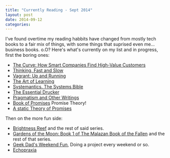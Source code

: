 ```yaml
---
title: "Currently Reading - Sept 2014"
layout: post
date: 2014-09-12
categories: 
---
```


I've found overtime my reading habbits have changed from mostly tech books to a fair mix of things, with some things that suprised even me... business books. o.O? Here's what's currently on my list and in progress, first the boring ones:

- [The Curve: How Smart Companies Find High-Value Customers](http://www.amazon.com/Curve-Freeloaders-Superfans-Future-Business-ebook/dp/B00C5R7B6W/ref=sr_1_1_bnp_1_kin?ie=UTF8&qid=1410211612&sr=8-1&keywords=the+curve+how+smart+companies+find+high+value)
- [Thinking, Fast and Slow](http://www.amazon.com/Thinking-Fast-Slow-Daniel-Kahneman-ebook/dp/B00555X8OA/ref=sr_1_1_bnp_1_kin?ie=UTF8&qid=1410211622&sr=8-1&keywords=thinking+fast+and+slow)
- [Vagrant: Up and Running](http://www.amazon.com/Vagrant-Up-Running-Mitchell-Hashimoto-ebook/dp/B00D3VH4IO)
- [The Art of Learning](http://www.amazon.com/Art-Learning-Journey-Pursuit-Excellence-ebook/dp/B000QCQ970/ref=sr_1_1?s=digital-text&ie=UTF8&qid=1410546893&sr=1-1&keywords=the+art+of+learning)
- [Systemantics. The Systems Bible](http://www.amazon.com/SYSTEMANTICS-SYSTEMS-BIBLE-John-Gall-ebook/dp/B00AK1BIDM/ref=sr_1_1?s=digital-text&ie=UTF8&qid=1410546946&sr=1-1&keywords=systemantics)
- [The Essential Drucker](http://www.amazon.com/Essential-Drucker-Collins-Business-Essentials-ebook/dp/B000FC11LK/ref=sr_1_1?s=digital-text&ie=UTF8&qid=1410546958&sr=1-1&keywords=essential+drucker)
- [Pragmatism and Other Writings](http://www.amazon.com/Pragmatism-Other-Writings-Penguin-Classics/dp/0140437355/ref=sr_1_1?ie=UTF8&qid=undefined&sr=8-1&keywords=pragmatism+and+other+essays)
- [Book of Promises](http://markburgess.org/BookOfPromises.pdf) Promise Theory!
- [A static Theory of Promises](http://arxiv.org/pdf/0810.3294v5.pdf)

Then on the more fun side:

- [Brightness Reef](http://www.amazon.com/Brightness-Reef-Uplift-Trilogy-Book/dp/0553573306/ref=la_B000APAXV6_1_7?s=books&ie=UTF8&qid=1410547103&sr=1-7) and the rest of said series.
- [Gardens of the Moon: Book 1 of The Malazan Book of the Fallen](http://www.amazon.com/Gardens-Moon-Book-Malazan-Fallen-ebook/dp/B002KYHZLQ/ref=tmm_kin_swatch_0?_encoding=UTF8&sr=1-3-fkmr0&qid=1410547192) and the rest of that series.
- [Geek Dad's Weekend Fun](http://www.amazon.com/Geek-Dads-Guide-Weekend-Fun-ebook/dp/B004RKXO16/ref=sr_1_2?s=digital-text&ie=UTF8&qid=1410547255&sr=1-2&keywords=geek+dad), Doing a project every weekend or so.
- [Echopraxia](http://www.amazon.com/Echopraxia-Peter-Watts-ebook/dp/B00IHCBDJ0/ref=tmm_kin_swatch_0?_encoding=UTF8&sr=&qid=)
